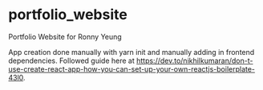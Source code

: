 # portfolio_website

Portfolio Website for Ronny Yeung

App creation done manually with yarn init and manually adding in frontend dependencies.
Followed guide here at https://dev.to/nikhilkumaran/don-t-use-create-react-app-how-you-can-set-up-your-own-reactjs-boilerplate-43l0.
